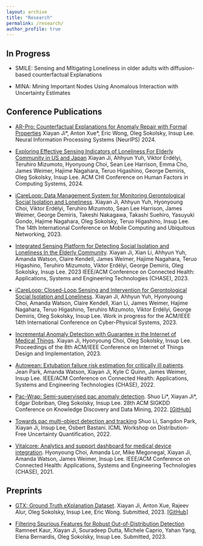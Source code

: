 ```yaml
---
layout: archive
title: "Research"
permalink: /research/
author_profile: true
---
```


## In Progress

* SMILE: Sensing and MItigating Loneliness in older adults with diffusion-based counterfactual Explanations

* MINA: Mining Important Nodes Using Anomalous Interaction with Uncertainty Estimates


## Conference Publications

* [AR-Pro: Counterfactual Explanations for Anomaly Repair with Formal Properties](/files/papers/arpro.pdf)
Xiayan Ji\*, Anton Xue\*, Eric Wong, Oleg Sokolsky, Insup Lee.
Neural Information Processing Systems (NeurIPS) 2024.

* [Exploring Effective Sensing Indicators of Loneliness For Elderly Community in US and Japan](/files/papers/chiea.pdf)
Xiayan Ji, Ahhyun Yuh, Viktor Erdélyi, Teruhiro Mizumoto, Hyonyoung Choi, Sean Lee Harrison, Emma Cho, James Weimer, Hajime Nagahara, Teruo Higashino, George Demiris, Oleg Sokolsky, Insup Lee.
ACM CHI Conference on Human Factors in Computing Systems, 2024.

*  [iCareLoop: Data Management System for Monitoring Gerontological Social Isolation and Loneliness](/files/papers/icmu.pdf).
Xiayan Ji, Ahhyun Yuh, Hyonyoung Choi, Viktor Erdélyi, Teruhiro Mizumoto, Sean Lee Harrison, James Weimer, George Demiris, Takeshi Nakagawa, Takashi Suehiro, Yasuyuki Gondo, Hajime Nagahara, Oleg Sokolsky, Teruo Higashino, Insup Lee.
The 14th International Conference on Mobile Computing and Ubiquitous Networking, 2023.

* [Integrated Sensing Platform for Detecting Social Isolation and Loneliness In the Elderly Community](https://ieeexplore.ieee.org/stamp/stamp.jsp?arnumber=10183751).
Xiayan Ji, Xian Li, Ahhyun Yuh, Amanda Watson, Claire Kendell, James Weimer, Hajime Nagahara, Teruo Higashino, Teruhiro Mizumoto, Viktor Erdélyi, George Demiris, Oleg Sokolsky, Insup Lee.
2023 IEEE/ACM Conference on Connected Health: Applications, Systems and Engineering Technologies (CHASE), 2023.

* [iCareLoop: Closed-Loop Sensing and Intervention for Gerontological Social Isolation and Loneliness](https://dl.acm.org/doi/pdf/10.1145/3576841.3589632).
Xiayan Ji, Ahhyun Yuh, Hyonyoung Choi, Amanda Watson, Claire Kendell, Xian Li, James Weimer, Hajime Nagahara, Teruo Higashino, Teruhiro Mizumoto, Viktor Erdélyi, George Demiris, Oleg Sokolsky, Insup Lee.
Work in progress for the ACM/IEEE 14th International Conference on Cyber-Physical Systems, 2023.

* [Incremental Anomaly Detection with Guarantee in the Internet of Medical Things](https://dl.acm.org/doi/pdf/10.1145/3576842.3582374).
Xiayan Ji, Hyonyoung Choi, Oleg Sokolsky, Insup Lee.
Proceedings of the 8th ACM/IEEE Conference on Internet of Things Design and Implementation, 2023.

* [Autowean: Extubation failure risk estimation for critically ill patients](https://ieeexplore.ieee.org/stamp/stamp.jsp?arnumber=9983630).
Jean Park, Amanda Watson, Xiayan Ji, Kyle C Quinn, James Weimer, Insup Lee.
IEEE/ACM Conference on Connected Health: Applications, Systems and Engineering Technologies (CHASE), 2022.

* [Pac-Wrap: Semi-supervised pac anomaly detection](https://dl.acm.org/doi/pdf/10.1145/3534678.3539408).
Shuo Li\*, Xiayan Ji\*, Edgar Dobriban, Oleg Sokolsky, Insup Lee.
28th ACM SIGKDD Conference on Knowledge Discovery and Data Mining, 2022.
[[GitHub]](https://github.com/xjiae/PAC-Wrap)

* [Towards pac multi-object detection and tracking](https://arxiv.org/pdf/2204.07482.pdf)
Shuo Li, Sangdon Park, Xiayan Ji, Insup Lee, Osbert Bastani.
ICML Workshop on Distribution-Free Uncertainty Quantification, 2022.

* [Vitalcore: Analytics and support dashboard for medical device integration](https://ieeexplore.ieee.org/stamp/stamp.jsp?arnumber=9697934).
Hyonyoung Choi, Amanda Lor, Mike Megonegal, Xiayan Ji, Amanda Watson, James Weimer, Insup Lee.
 IEEE/ACM Conference on Connected Health: Applications, Systems and Engineering Technologies (CHASE), 2021.


## Preprints

* [GTX: Ground Truth eXplanation Dataset](/files/papers/gtx.pdf).
Xiayan Ji, Anton Xue, Rajeev Alur, Oleg Sokolsky, Insup Lee, Eric Wong.
Submitted, 2023.
[[GitHub]](https://github.com/xjiae/HDDDS)

* [Filtering Spurious Features for Robust Out-of-Distribution Detection](https://arxiv.org/pdf/2302.11019.pdf)
Ramneet Kaur, Xiayan Ji, Souradeep Dutta, Michele Caprio, Yahan Yang, Elena Bernardis, Oleg Sokolsky, Insup Lee.
Submitted, 2023.